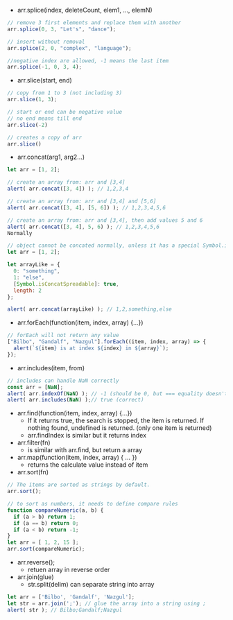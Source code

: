 * arr.splice(index, deleteCount, elem1, ..., elemN)
```js
// remove 3 first elements and replace them with another
arr.splice(0, 3, "Let's", "dance");

// insert without removal
arr.splice(2, 0, "complex", "language");

//negative index are allowed, -1 means the last item
arr.splice(-1, 0, 3, 4);
```
* arr.slice(start, end)
```js
// copy from 1 to 3 (not including 3)
arr.slice(1, 3);

// start or end can be negative value
// no end means till end
arr.slice(-2)

// creates a copy of arr
arr.slice()
```
* arr.concat(arg1, arg2...)
```js
let arr = [1, 2];

// create an array from: arr and [3,4]
alert( arr.concat([3, 4]) ); // 1,2,3,4

// create an array from: arr and [3,4] and [5,6]
alert( arr.concat([3, 4], [5, 6]) ); // 1,2,3,4,5,6

// create an array from: arr and [3,4], then add values 5 and 6
alert( arr.concat([3, 4], 5, 6) ); // 1,2,3,4,5,6
Normally
```
```js
// object cannot be concated normally, unless it has a special Symbol.isConcatSpreadable property
let arr = [1, 2];

let arrayLike = {
  0: "something",
  1: "else",
  [Symbol.isConcatSpreadable]: true,
  length: 2
};

alert( arr.concat(arrayLike) ); // 1,2,something,else
```
* arr.forEach(function(item, index, array) {...})
```js
// forEach will not return any value
["Bilbo", "Gandalf", "Nazgul"].forEach((item, index, array) => {
  alert(`${item} is at index ${index} in ${array}`);
});
```
* arr.includes(item, from)
```js
// includes can handle NaN correctly
const arr = [NaN];
alert( arr.indexOf(NaN) ); // -1 (should be 0, but === equality doesn't work for NaN)
alert( arr.includes(NaN) );// true (correct)
```
* arr.find(function(item, index, array) {...})
   * If it returns true, the search is stopped, the item is returned. If nothing found, undefined is returned. (only one item is returned)
   * arr.findIndex is similar but it returns index
* arr.filter(fn)
   * is similar with arr.find, but return a array
* arr.map(function(item, index, array) { ... })
   * returns the calculate value instead of item
*  arr.sort(fn)
```js
// The items are sorted as strings by default.
arr.sort();

// to sort as numbers, it needs to define compare rules
function compareNumeric(a, b) {
  if (a > b) return 1;
  if (a == b) return 0;
  if (a < b) return -1;
}
let arr = [ 1, 2, 15 ];
arr.sort(compareNumeric);
```
* arr.reverse();
  * retuen array in reverse order
* arr.join(glue)
  *  str.split(delim) can separate string into array
```js
let arr = ['Bilbo', 'Gandalf', 'Nazgul'];
let str = arr.join(';'); // glue the array into a string using ;
alert( str ); // Bilbo;Gandalf;Nazgul
```

   

